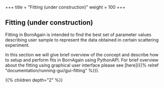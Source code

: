 +++
title = "Fitting (under construction)"
weight = 100
+++

## Fitting (under construction)

Fitting in BornAgain is intended to find the best set of parameter values
describing user sample to represent the data obtained in
certain scattering experiment.

In this section we will give brief overview of the concept and describe how to setup and perform fits in BornAgain using PythonAPI.
For brief overview about the fitting using graphical user interface 
please see [here]({{% relref "documentation/running-gui/gui-fitting" %}}).

{{% children depth="2" %}}
